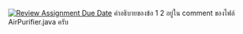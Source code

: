 [![Review Assignment Due Date](https://classroom.github.com/assets/deadline-readme-button-24ddc0f5d75046c5622901739e7c5dd533143b0c8e959d652212380cedb1ea36.svg)](https://classroom.github.com/a/M0TFBBAV)
คำอธิบายของข้อ 1 2 อยู่ใน comment ของไฟล์ AirPurifier.java ครับ

